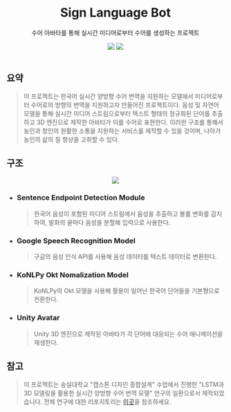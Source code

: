 <div align=center>
  <h1>Sign Language Bot</h1>
  <p>수어 아바타를 통해 실시간 미디어로부터 수어를 생성하는 프로젝트</p>
  <img src="https://shields.io/badge/숭실대학교_제14회_캡스톤디자인_경진대회-Gold_Award-FFDC73.svg?&style=for-the-badge&logoColor=white"/>
  <img src="https://shields.io/badge/지능형_로봇_컨소시엄_2024_창의적_종합설계_경진대회-Grand_Prize-FF86D8.svg?style=for-the-badge&logoColor=white"/>
  <br>
</div>

<br>

<h2>요약</h2>
<blockquote>
  이 프로젝트는 한국어 실시간 양방향 수어 번역을 지원하는 모델에서 미디어로부터 수어로의 방향의 번역을 지원하고자 만들어진 프로젝트이다. 음성 및 자연어 모델을 통해 실시간 미디어 스트림으로부터 텍스트 형태의 정규화된 단어를 추출하고 3D 엔진으로 제작한 아바타가 이를 수어로 표현한다. 이러한 구조를 통해서 농인과 청인의 원활한 소통을 지원하는 서비스를 제작할 수 있을 것이며, 나아가 농인의 삶의 질 향상을 고취할 수 있다.
</blockquote>

<h2>구조</h2>

<div align=center>
  <a href="https://mermaid.live/edit#pako:eNqVU01v2zAM_SuEThvgZI4_8uF2AZo63WFNVzTdZXUPmsU6wmzJkOUmaZD_XtpJ1rTbUOxiWOTje-SjtGGpFsgi9pDrZbrgxsLtJFGJquqfmeHlAq4NlkanWFUzQuZwdyrkI1R2nePnhC2lsIsI_NAtVydgcWU7PJeZighBZCcJG78QQMtw-okIxveJAhDSYGqlVq0owAQ6nTGct984UajEq1b8mAjqHP-_Bz-GXemR-PRPgTlVXXKV1TzDibZ_1wncf-s0BHBgAKI40ntjZBM6DPS7kzMaHV6JllwIqTKSJVFSqHStBGUN8mJH3rpF9sXv1iptCur4CQUstRHVUT2ZMX1fu5kuP0zHlSx4s7wjmot2iLuE3SDPO7eyQJihkDxhZMHkAyXmqCyqFGGqRKmlshCj3V-CvRns_mOizhvwF60zWve8REwXcIOpzpQ8QMnCFhk3yK_66vJ6Dd9-WbjS7ZD8LW7a4L5T_RrOHjltbBe-aKIVNifmsALJIinoQWyaBSXMLrCgliL6VVhbw4ktUVuC8trq-VqlLLKmRofVpeAWY8npLhUseuB5RVGa3moz2z2y9q055Kv6ofULhs4s2rAVizx31B30fD8MAq8XhKPQYWsW9b1u2O97_iDwBsOgP-oFW4c9tQxud9gLPXfQo2zYD9zhwGFG19liT759BuMPSlU">
    <img src="https://mermaid.ink/img/pako:eNqVU01v2zAM_SuEThvgZI4_8uF2AZo63WFNVzTdZXUPmsU6wmzJkOUmaZD_XtpJ1rTbUOxiWOTje-SjtGGpFsgi9pDrZbrgxsLtJFGJquqfmeHlAq4NlkanWFUzQuZwdyrkI1R2nePnhC2lsIsI_NAtVydgcWU7PJeZighBZCcJG78QQMtw-okIxveJAhDSYGqlVq0owAQ6nTGct984UajEq1b8mAjqHP-_Bz-GXemR-PRPgTlVXXKV1TzDibZ_1wncf-s0BHBgAKI40ntjZBM6DPS7kzMaHV6JllwIqTKSJVFSqHStBGUN8mJH3rpF9sXv1iptCur4CQUstRHVUT2ZMX1fu5kuP0zHlSx4s7wjmot2iLuE3SDPO7eyQJihkDxhZMHkAyXmqCyqFGGqRKmlshCj3V-CvRns_mOizhvwF60zWve8REwXcIOpzpQ8QMnCFhk3yK_66vJ6Dd9-WbjS7ZD8LW7a4L5T_RrOHjltbBe-aKIVNifmsALJIinoQWyaBSXMLrCgliL6VVhbw4ktUVuC8trq-VqlLLKmRofVpeAWY8npLhUseuB5RVGa3moz2z2y9q055Kv6ofULhs4s2rAVizx31B30fD8MAq8XhKPQYWsW9b1u2O97_iDwBsOgP-oFW4c9tQxud9gLPXfQo2zYD9zhwGFG19liT759BuMPSlU?type=png"/>
  </a>
</div>

<ul>
  <li>
    <h3>Sentence Endpoint Detection Module</h3>
    <blockquote>
      한국어 음성이 포함된 미디어 스트림에서 음성을 추출하고 볼륨 변화를 감지하여, 발화의 끝마다 음성을 분할해 입력으로 사용한다.
    </blockquote>
  </li>
  <li>
    <h3>Google Speech Recognition Model</h3>
    <blockquote>
      구글의 음성 인식 API를 사용해 음성 데이터를 텍스트 데이터로 변환한다.
    </blockquote>
  </li>
  <li>
    <h3>KoNLPy Okt Nomalization Model</h3>
    <blockquote>
      KoNLPy의 Okt 모델을 사용해 활용이 일어난 한국어 단어들을 기본형으로 전환한다.
    </blockquote>
  </li>
  <li>
    <h3>Unity Avatar</h3>
    <blockquote>
      Unity 3D 엔진으로 제작된 아바타가 각 단어에 대응되는 수어 애니메이션을 재생한다.
    </blockquote>
  </li>
</ul>

<h2>참고</h2>
<blockquote>
  <p>이 프로젝트는 숭실대학교 "캡스톤 디자인 종합설계" 수업에서 진행한 "LSTM과 3D 모델링을 활용한 실시간 양방향 수어 번역 모델" 연구의 일환으로서 제작되었습니다. 전체 연구에 대한 리포지토리는 <a href="https://github.com/legatalee/Sign-Language-Translation">이곳</a>을 참조하세요.</p>
</blockquote>
